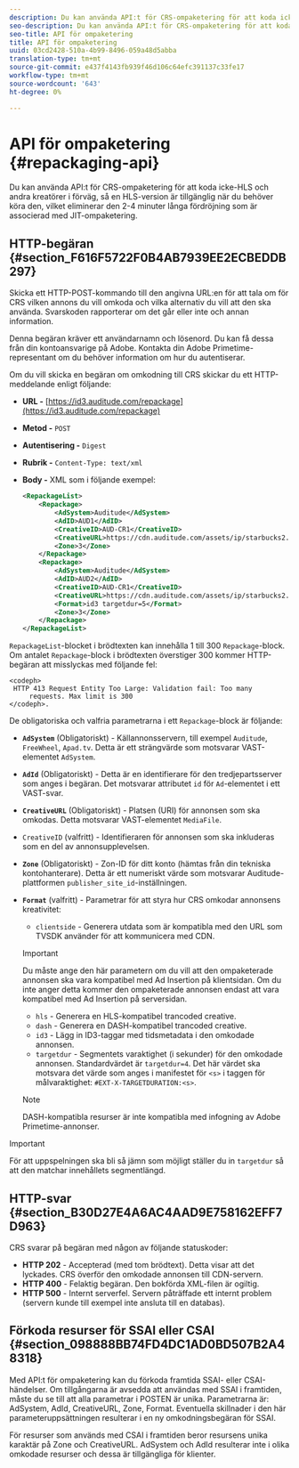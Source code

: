 ```yaml
---
description: Du kan använda API:t för CRS-ompaketering för att koda icke-HLS och andra kreatörer i förväg, så en HLS-version är tillgänglig när du behöver köra den, vilket eliminerar den 2-4 minuter långa fördröjning som är associerad med JIT-ompaketering.
seo-description: Du kan använda API:t för CRS-ompaketering för att koda icke-HLS och andra kreatörer i förväg, så en HLS-version är tillgänglig när du behöver köra den, vilket eliminerar den 2-4 minuter långa fördröjning som är associerad med JIT-ompaketering.
seo-title: API för ompaketering
title: API för ompaketering
uuid: 03cd2428-510a-4b99-8496-059a48d5abba
translation-type: tm+mt
source-git-commit: e437f4143fb939f46d106c64efc391137c33fe17
workflow-type: tm+mt
source-wordcount: '643'
ht-degree: 0%

---
```



# API för ompaketering {#repackaging-api}

Du kan använda API:t för CRS-ompaketering för att koda icke-HLS och andra kreatörer i förväg, så en HLS-version är tillgänglig när du behöver köra den, vilket eliminerar den 2-4 minuter långa fördröjning som är associerad med JIT-ompaketering.

## HTTP-begäran {#section_F616F5722F0B4AB7939EE2ECBEDDB297}

Skicka ett HTTP-POST-kommando till den angivna URL:en för att tala om för CRS vilken annons du vill omkoda och vilka alternativ du vill att den ska använda. Svarskoden rapporterar om det går eller inte och annan information.

Denna begäran kräver ett användarnamn och lösenord. Du kan få dessa från din kontoansvarige på Adobe. Kontakta din Adobe Primetime-representant om du behöver information om hur du autentiserar.

Om du vill skicka en begäran om omkodning till CRS skickar du ett HTTP-meddelande enligt följande:

* **URL -** [https://id3.auditude.com/repackage](https://id3.auditude.com/repackage)

* **Metod -** `POST`

* **Autentisering -** `Digest`

* **Rubrik -** `Content-Type: text/xml`

* **Body -** XML som i följande exempel:

   ```xml
   <RepackageList>
       <Repackage>
           <AdSystem>Auditude</AdSystem>
           <AdID>AUD1</AdID>
           <CreativeID>AUD-CR1</CreativeID>
           <CreativeURL>https://cdn.auditude.com/assets/ip/starbucks2.mp4</CreativeURL>
           <Zone>3</Zone>
       </Repackage>
       <Repackage>
           <AdSystem>Auditude</AdSystem>
           <AdID>AUD2</AdID>
           <CreativeID>AUD-CR1</CreativeID>
           <CreativeURL>https://cdn.auditude.com/assets/ip/starbucks2.mp4</CreativeURL>
           <Format>id3 targetdur=5</Format>
           <Zone>3</Zone>
       </Repackage>
   </RepackageList>
   ```

`RepackageList`-blocket i brödtexten kan innehålla 1 till 300 `Repackage`-block. Om antalet `Repackage`-block i brödtexten överstiger 300 kommer HTTP-begäran att misslyckas med följande fel:

```
<codeph>
 HTTP 413 Request Entity Too Large: Validation fail: Too many
     requests. Max limit is 300
</codeph>.
```


De obligatoriska och valfria parametrarna i ett `Repackage`-block är följande:

* **`AdSystem`** (Obligatoriskt) - Källannonsservern, till exempel  `Auditude`,  `FreeWheel`,  `Apad.tv`. Detta är ett strängvärde som motsvarar VAST-elementet `AdSystem`.

* **`AdId`** (Obligatoriskt) - Detta är en identifierare för den tredjepartsserver som anges i begäran. Det motsvarar attributet `id` för `Ad`-elementet i ett VAST-svar.

* **`CreativeURL`** (Obligatoriskt) - Platsen (URI) för annonsen som ska omkodas. Detta motsvarar VAST-elementet `MediaFile`.

* `CreativeID` (valfritt) - Identifieraren för annonsen som ska inkluderas som en del av annonsupplevelsen.
* **`Zone`** (Obligatoriskt) - Zon-ID för ditt konto (hämtas från din tekniska kontohanterare). Detta är ett numeriskt värde som motsvarar Auditude-plattformen `publisher_site_id`-inställningen.

* **`Format`** (valfritt) - Parametrar för att styra hur CRS omkodar annonsens kreativitet:

   * `clientside` - Generera utdata som är kompatibla med den URL som TVSDK använder för att kommunicera med CDN.
   >[!IMPORTANT]
   >
   >Du måste ange den här parametern om du vill att den ompaketerade annonsen ska vara kompatibel med Ad Insertion på klientsidan. Om du inte anger detta kommer den ompaketerade annonsen endast att vara kompatibel med Ad Insertion på serversidan.

   * `hls` - Generera en HLS-kompatibel trancoded creative.
   * `dash` - Generera en DASH-kompatibel trancoded creative.
   * `id3` - Lägg in ID3-taggar med tidsmetadata i den omkodade annonsen.
   * `targetdur` - Segmentets varaktighet (i sekunder) för den omkodade annonsen. Standardvärdet är `targetdur=4`. Det här värdet ska motsvara det värde som anges i manifestet för `<s>` i taggen för målvaraktighet: `#EXT-X-TARGETDURATION:<s>`.

   >[!NOTE]
   >
   >DASH-kompatibla resurser är inte kompatibla med infogning av Adobe Primetime-annonser.

>[!IMPORTANT]
>
>För att uppspelningen ska bli så jämn som möjligt ställer du in `targetdur` så att den matchar innehållets segmentlängd.

## HTTP-svar {#section_B30D27E4A6AC4AAD9E758162EFF7D963}

CRS svarar på begäran med någon av följande statuskoder:

* **HTTP 202**  - Accepterad (med tom brödtext). Detta visar att det lyckades. CRS överför den omkodade annonsen till CDN-servern.
* **HTTP 400**  - Felaktig begäran. Den bokförda XML-filen är ogiltig.
* **HTTP 500**  - Internt serverfel. Servern påträffade ett internt problem (servern kunde till exempel inte ansluta till en databas).

## Förkoda resurser för SSAI eller CSAI {#section_098888BB74FD4DC1AD0BD507B2A48318}

Med API:t för ompaketering kan du förkoda framtida SSAI- eller CSAI-händelser. Om tillgångarna är avsedda att användas med SSAI i framtiden, måste du se till att alla parametrar i POSTEN är unika. Parametrarna är: AdSystem, AdId, CreativeURL, Zone, Format. Eventuella skillnader i den här parameteruppsättningen resulterar i en ny omkodningsbegäran för SSAI.

För resurser som används med CSAI i framtiden beror resursens unika karaktär på Zone och CreativeURL. AdSystem och AdId resulterar inte i olika omkodade resurser och dessa är tillgängliga för klienter.
